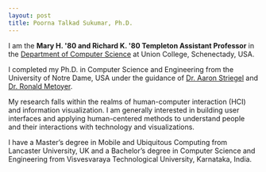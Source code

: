 ```yaml
---
layout: post
title: Poorna Talkad Sukumar, Ph.D.
---
```



I am the **Mary H. '80 and Richard K. '80 Templeton Assistant Professor** in the [Department of Computer Science](https://www.union.edu/computer-science) at Union College, Schenectady, USA. 

I completed my Ph.D. in Computer Science and Engineering from the University of Notre Dame, USA under the guidance of [Dr. Aaron Striegel](http://sites.nd.edu/aaron-striegel/) and [Dr. Ronald Metoyer](http://sites.nd.edu/ronald-metoyer/). 

My research falls within the realms of human-computer interaction (HCI) and information visualization. I am generally interested in building user interfaces and applying human-centered methods to understand people and their interactions with technology and visualizations.
            
I have a Master’s degree in Mobile and Ubiquitous Computing from Lancaster University, UK and a Bachelor’s degree in Computer Science and Engineering from Visvesvaraya Technological University, Karnataka, India.




<!-- ### Built on Poole

Poole is the Jekyll Butler, serving as an upstanding and effective foundation for Jekyll themes by [@mdo](https://twitter.com/mdo). Poole, and every theme built on it (like Hyde here) includes the following:

* Complete Jekyll setup included (layouts, config, [404](/404), [RSS feed](/atom.xml), posts, and [example page](/about))
* Mobile friendly design and development
* Easily scalable text and component sizing with `rem` units in the CSS
* Support for a wide gamut of HTML elements
* Related posts (time-based, because Jekyll) below each post
* Syntax highlighting, courtesy Pygments (the Python-based code snippet highlighter)

### Hyde features

In addition to the features of Poole, Hyde adds the following:

* Sidebar includes support for textual modules and a dynamically generated navigation with active link support
* Two orientations for content and sidebar, default (left sidebar) and [reverse](https://github.com/poole/lanyon#reverse-layout) (right sidebar), available via `<body>` classes
* [Eight optional color schemes](https://github.com/poole/hyde#themes), available via `<body>` classes

[Head to the readme](https://github.com/poole/hyde#readme) to learn more.

### Browser support

Hyde is by preference a forward-thinking project. In addition to the latest versions of Chrome, Safari (mobile and desktop), and Firefox, it is only compatible with Internet Explorer 9 and above.

### Download

Hyde is developed on and hosted with GitHub. Head to the <a href="https://github.com/poole/hyde">GitHub repository</a> for downloads, bug reports, and features requests.

Thanks! -->
